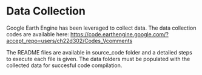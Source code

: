 # Data Collection
Google Earth Engine has been leveraged to collect data. The data collection codes are available here:
https://code.earthengine.google.com/?accept_repo=users/ch22d302/Codes_Vcomments

The README files are available in source_code folder and a detailed steps to execute each file is given.
The data folders must be populated with the collected data for succesful code compilation.

